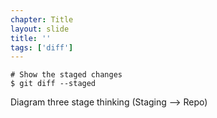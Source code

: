 ```yaml
---
chapter: Title
layout: slide
title: ''
tags: ['diff']
---
```


	# Show the staged changes
	$ git diff --staged

Diagram three stage thinking
(Staging --> Repo)
